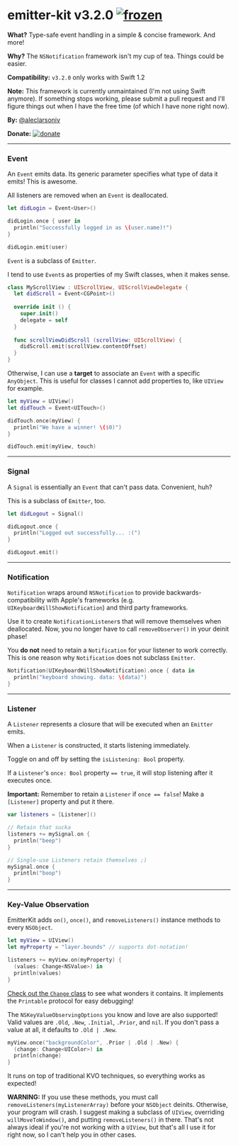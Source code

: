 # emitter-kit v3.2.0 [![frozen](http://badges.github.io/stability-badges/dist/frozen.svg)](https://nodejs.org/api/documentation.html#documentation_stability_index)

**What?** Type-safe event handling in a simple & concise framework. And more!

**Why?** The `NSNotification` framework isn't my cup of tea. Things could be easier.

**Compatibility:** `v3.2.0` only works with Swift 1.2

**Note:** This framework is currently unmaintained (I'm not using Swift anymore). If something stops working, please submit a pull request and I'll figure things out when I have the free time (of which I have none right now).

**By:** [@aleclarsoniv](https://twitter.com/aleclarsoniv)

**Donate:** [![donate](http://img.shields.io/gratipay/aleclarson.svg)](https://gratipay.com/aleclarson/)

---

### **Event**

An `Event` emits data. Its generic parameter specifies what type of data it emits! This is awesome.

All listeners are removed when an `Event` is deallocated.

```Swift
let didLogin = Event<User>()

didLogin.once { user in
  println("Successfully logged in as \(user.name)!")
}

didLogin.emit(user)
```

`Event` is a subclass of `Emitter`.

I tend to use `Event`s as properties of my Swift classes, when it makes sense.

```Swift   
class MyScrollView : UIScrollView, UIScrollViewDelegate {
  let didScroll = Event<CGPoint>()
  
  override init () {
    super.init()
    delegate = self
  }
  
  func scrollViewDidScroll (scrollView: UIScrollView) {
    didScroll.emit(scrollView.contentOffset)
  }
}
```

Otherwise, I can use a **target** to associate an `Event` with a specific `AnyObject`. This is useful for classes I cannot add properties to, like `UIView` for example.

```Swift
let myView = UIView()
let didTouch = Event<UITouch>()

didTouch.once(myView) {
  println("We have a winner! \($0)")
}

didTouch.emit(myView, touch)
```

---

### **Signal**

A `Signal` is essentially an `Event` that can't pass data. Convenient, huh?

This is a subclass of `Emitter`, too.

```Swift
let didLogout = Signal()

didLogout.once {
  println("Logged out successfully... :(")
}

didLogout.emit()
```

---

### **Notification**

`Notification` wraps around `NSNotification` to provide backwards-compatibility with Apple's frameworks (e.g. `UIKeyboardWillShowNotification`) and third party frameworks. 

Use it to create `NotificationListener`s that will remove themselves when deallocated. Now, you no longer have to call `removeObserver()` in your deinit phase!

You **do not** need to retain a `Notification` for your listener to work correctly. This is one reason why `Notification` does not subclass `Emitter`.

```Swift
Notification(UIKeyboardWillShowNotification).once { data in
  println("keyboard showing. data: \(data)")
}
```

---

### **Listener**

A `Listener` represents a closure that will be executed when an `Emitter` emits. 

When a `Listener` is constructed, it starts listening immediately.

Toggle on and off by setting the `isListening: Bool` property.

If a `Listener`'s `once: Bool` property `== true`, it will stop listening after it executes once.

**Important:** Remember to retain a `Listener` if `once == false`! Make a `[Listener]` property and put it there.

```Swift
var listeners = [Listener]()

// Retain that sucka
listeners += mySignal.on {
  println("beep")
}

// Single-use Listeners retain themselves ;)
mySignal.once {
  println("boop")
}
```

---

### **Key-Value Observation**

EmitterKit adds `on()`, `once()`, and `removeListeners()` instance methods to every `NSObject`.

```Swift
let myView = UIView()
let myProperty = "layer.bounds" // supports dot-notation!

listeners += myView.on(myProperty) { 
  (values: Change<NSValue>) in
  println(values)
}
```

[Check out the `Change` class](https://github.com/aleclarson/emitter-kit/blob/master/src/ChangeListener.swift#L36-L56) to see what wonders it contains. It implements the `Printable` protocol for easy debugging!

The `NSKeyValueObservingOptions` you know and love are also supported! Valid values are `.Old`, `.New`, `.Initial`, `.Prior`, and `nil`. If you don't pass a value at all, it defaults to `.Old | .New`.

```Swift
myView.once("backgroundColor", .Prior | .Old | .New) { 
  (change: Change<UIColor>) in
  println(change)
}
```

It runs on top of traditional KVO techniques, so everything works as expected!

**WARNING:** If you use these methods, you must call `removeListeners(myListenerArray)` before your `NSObject` deinits. Otherwise, your program will crash. I suggest making a subclass of `UIView`, overriding `willMoveToWindow()`, and putting `removeListeners()` in there. That's not always ideal if you're not working with a `UIView`, but that's all I use it for right now, so I can't help you in other cases.
